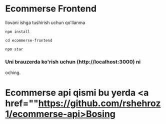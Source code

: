 # Ecommerse Frontend
<p>Ilovani ishga tushirish uchun qo'llanma</p>

```
npm install
```

```
cd ecommerse-frontend
```

```
npm star
```



### Uni brauzerda ko'rish uchun (http://localhost:3000) ni
oching.

# Ecommerse api qismi bu yerda <a href=""https://github.com/rshehroz1/ecommerse-api>Bosing</a>